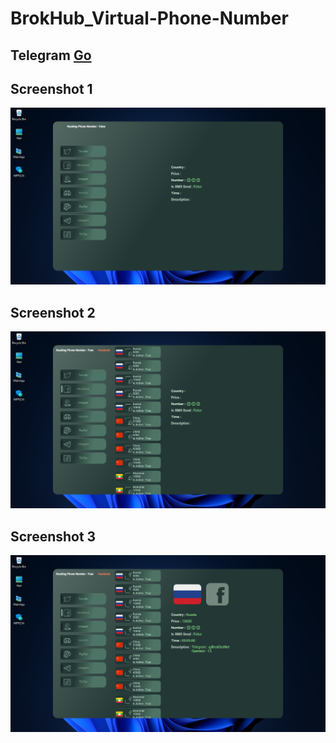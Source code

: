 # BrokHub_Virtual-Phone-Number
## Telegram [Go](https://t.me/BrokDotNet)



## Screenshot 1
![Screenshot : 1](BrokHub_VirtualPhoneNumber/ScreenShot/Screenshot1.png)

## Screenshot 2
![Screenshot : 1](BrokHub_VirtualPhoneNumber/ScreenShot/Screenshot3.png)

## Screenshot 3
![Screenshot : 1](BrokHub_VirtualPhoneNumber/ScreenShot/Screenshot2.png)

